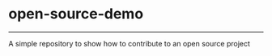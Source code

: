 # open-source-demo

---------------------


A simple repository to show how to contribute to an open source project
